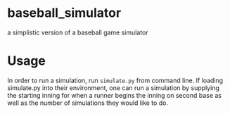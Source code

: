 # baseball_simulator
a simplistic version of a baseball game simulator


# Usage
In order to run a simulation, run `simulate.py` from command line. If loading simulate.py into their environment, one can run a simulation by  supplying the starting inning for when a runner begins the inning on second base as well as the number of simulations they would like to do.
